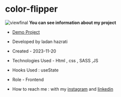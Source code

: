 # color-flipper
![viewfinal](https://github.com/ladan-hazrati-web/color-flipper/assets/119695832/461e8fb4-266c-48b2-86f9-a71bdb73fe77)
**You can see information about my project**

- [Demo Project]( https://ladan-hazrati-web.github.io/color-flipper/)

- Developed by ladan hazrati

- Created - 2023-11-20

- Technologies Used - Html , css , SASS ,JS

- Hooks Used : useState 

- Role - Frontend

- How to reach me : with my [instagram](https://www.instagram.com/ladan_hazrati_web) and [linkedin](https://www.linkedin.com/in/ladan-hazrati-web)
